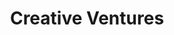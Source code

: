 ---
layout: firm_page
title: "Creative Ventures"
id: "creativeventures.vc"
permalink: "/creativeventurescreativeventures.vc/"
website: "https://creativeventures.vc"
offices: "Oakland (United States)"
investment_stages: "Seed, Series A"
portfolio_companies: "3E Nano, Airworks, ALICE, AM Batteries, Bleximo, C.Light, Caper, CircuitMind, Cytonus, Dishcraft, eXo, FORT Robotics, iDentical, Imvaria, IOTAS, Kolibri, Lioness, Mobio, OncoPrecision, Path, Peanut Robotics, Picnic, PLANETWATCHERS, Quartz, Relectrify, Rhaeos, Riven, Sense Photonics, Sepion, Southie Autonomy, Synvivia, Terra CO2, Tierra Biosciences, VEERUM, Veeve, VenoStent, Vericool, Visolis"
portfolio_link: "https://creativeventures.vc/portfolio/"
investment_markets: "AI, Robotics, Manufacturing, Healthcare, Life Sciences, Climatetech, Construction, Energy, Biotechnology"
founded_year: "2016"
description: "Creative Ventures invests in deep tech companies focused on human betterment, bridging advanced technologies with real-world applications."
linkedin: "https://www.linkedin.com/company/creative-ventures-vc/"
twitter: ""
instagram: ""
team_page: "https://creativeventures.vc/team/"
investor_type: "Venture Capital"
crunchbase: "https://www.crunchbase.com/organization/creative-ventures"
pitchbook: "https://pitchbook.com/profiles/investor/160584-76"

# SEO Optimization
meta_title: "Creative Ventures - VC Firm - projectstartups.com"
meta_description: "Creative Ventures, Creative Ventures invests in deep tech companies focused on human betterment, bridging advanced technologies with real-world applications...."
meta_keywords: "Creative Ventures, AI, Robotics, Manufacturing, Healthcare, Life Sciences, Climatetech, Construction, Energy, Biotechnology, VC firm, venture capital, startup investor, projectstartups.com"
canonical_url: "https://vc.projectstartups.com/creativeventurescreativeventures.vc/"
---